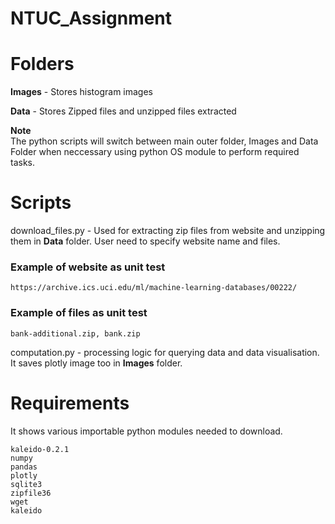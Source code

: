 # NTUC_Assignment

# Folders
**Images** -  Stores histogram images

**Data** - Stores Zipped files and unzipped files extracted

**Note**<br />
The python scripts will switch between main outer folder, Images and Data Folder when neccessary using python OS module
to perform required tasks.

# Scripts
download_files.py - Used for extracting zip files from website and unzipping them in **Data** folder. User need to specify website name and files.


### Example of website as unit test
```
https://archive.ics.uci.edu/ml/machine-learning-databases/00222/
```
### Example of files as unit test
```
bank-additional.zip, bank.zip
```

computation.py - processing logic for querying data and data visualisation. 
It saves plotly image too in **Images** folder.


# Requirements
It shows various importable python modules needed to download.

```
kaleido-0.2.1
numpy
pandas 
plotly
sqlite3
zipfile36
wget
kaleido
```



